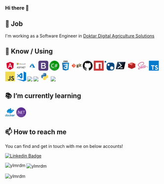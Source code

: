 ### Hi there 👋

<!--
**mustafacinar/mustafacinar** is a ✨ _special_ ✨ repository because its `README.md` (this file) appears on your GitHub profile.
- 💬 Ask me about ...
Here are some ideas to get you started:
-->

## 💼 Job

I'm working as a Software Engineer in [Doktar Digital Agriculture Solutions](https://doktar.com)



## 🧠 Know / Using

<img src="https://github.com/github/explore/blob/master/topics/angular/angular.png?raw=true" height="32" /> <img src="https://github.com/github/explore/blob/master/topics/aspnet/aspnet.png?raw=true" height="32" /> <img src="https://github.com/github/explore/blob/master/topics/azure/azure.png?raw=true" height="32" /> <img src="https://github.com/github/explore/blob/master/topics/bootstrap/bootstrap.png?raw=true" height="32" /> <img src="https://github.com/github/explore/blob/master/topics/csharp/csharp.png?raw=true" height="32" /> <img src="https://github.com/github/explore/blob/master/topics/css/css.png?raw=true" height="32" />  <img src="https://github.com/github/explore/blob/master/topics/git/git.png?raw=true" height="32" /> <img src="https://github.com/github/explore/blob/master/topics/github/github.png?raw=true" height="32" /> <img src="https://github.com/github/explore/blob/master/topics/npm/npm.png?raw=true" height="32" /> <img src="https://github.com/github/explore/blob/master/topics/nuget/nuget.png?raw=true" height="32" /> <img src="https://github.com/github/explore/blob/master/topics/powershell/powershell.png?raw=true" height="32" /> <img src="https://github.com/github/explore/blob/master/topics/redis/redis.png?raw=true" height="32" />  <img src="https://github.com/github/explore/blob/master/topics/sass/sass.png?raw=true" height="32" /> <img src="https://github.com/github/explore/blob/master/topics/typescript/typescript.png?raw=true" height="32" /> <img src="https://raw.githubusercontent.com/devicons/devicon/master/icons/javascript/javascript-original.svg" height="32" /> <img src="https://github.com/github/explore/blob/master/topics/visual-studio-code/visual-studio-code.png?raw=true" height="32" /> <img src="https://avatars0.githubusercontent.com/u/3171503?s=200&v=4?raw=true" height="32" /> <img 
src="https://user-images.githubusercontent.com/236501/83809024-9da80580-a66a-11ea-8a1d-090fe6f8b01e.png?raw=true" height="32" /> <img 
src="https://raw.githubusercontent.com/github/explore/80688e429a7d4ef2fca1e82350fe8e3517d3494d/topics/python/python.png?raw=true" height="32" /> <img 
src="https://camo.githubusercontent.com/93b32389bf746009ca2370de7fe06c3b5146f4c99d99df65994f9ced0ba41685/68747470733a2f2f7777772e766563746f726c6f676f2e7a6f6e652f6c6f676f732f676574706f73746d616e2f676574706f73746d616e2d69636f6e2e737667" height="32" /> 



## 📚 I’m currently learning

<img src="https://github.com/github/explore/blob/master/topics/docker/docker.png?raw=true" height="32" /> <img src="https://github.com/github/explore/blob/master/topics/dotnet/dotnet.png?raw=true" height="32" />

## 📫 How to reach me

You can find and get in touch with me on below accounts!

[![Linkedin Badge](https://img.shields.io/badge/mustafacinar-follow%20on%20linkedin-blue?style=for-the-badge&logo=linkedin)](https://www.linkedin.com/in/mstfcinar/)


<p><img align="left" src="https://github-readme-stats.vercel.app/api/top-langs?username=mustafacinar&show_icons=true&locale=en&layout=compact" alt="ylmrdm" /></p>

<p>&nbsp;<img align="center" src="https://github-readme-stats.vercel.app/api?username=mustafacinar&show_icons=true&locale=en" alt="ylmrdm" /></p>

<p><img align="center" src="https://github-readme-streak-stats.herokuapp.com/?user=mustafacinar&" alt="ylmrdm" /></p>






